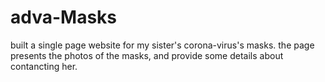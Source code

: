 # adva-Masks
built a single page website for my sister's corona-virus's masks.
the page presents the photos of the masks, and provide some details about contancting her.
